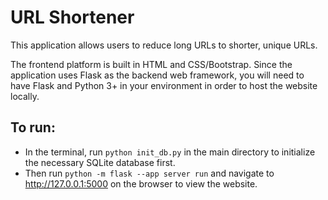 # URL Shortener

This application allows users to reduce long URLs to shorter, unique URLs.

The frontend platform is built in HTML and CSS/Bootstrap. Since the application uses Flask as the backend web framework, you will need to have Flask and Python 3+ in your environment in order to host the website locally.

## To run:

- In the terminal, run `python init_db.py` in the main directory to initialize the necessary SQLite database first.
- Then run `python -m flask --app server run` and navigate to http://127.0.0.1:5000 on the browser to view the website.